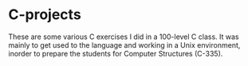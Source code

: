 C-projects
==========

These are some various C exercises I did in a 100-level C class. It was mainly to get used to the language and working in a Unix environment, inorder to prepare the students for Computer Structures (C-335).